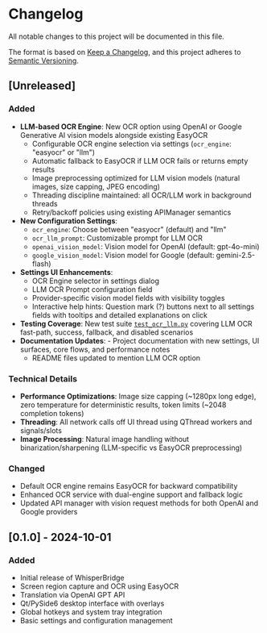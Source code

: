 # Changelog

All notable changes to this project will be documented in this file.

The format is based on [Keep a Changelog](https://keepachangelog.com/en/1.0.0/),
and this project adheres to [Semantic Versioning](https://semver.org/spec/v2.0.0.html).

## [Unreleased]

### Added
- **LLM-based OCR Engine**: New OCR option using OpenAI or Google Generative AI vision models alongside existing EasyOCR
  - Configurable OCR engine selection via settings (`ocr_engine`: "easyocr" or "llm")
  - Automatic fallback to EasyOCR if LLM OCR fails or returns empty results
  - Image preprocessing optimized for LLM vision models (natural images, size capping, JPEG encoding)
  - Threading discipline maintained: all OCR/LLM work in background threads
  - Retry/backoff policies using existing APIManager semantics
- **New Configuration Settings**:
  - `ocr_engine`: Choose between "easyocr" (default) and "llm"
  - `ocr_llm_prompt`: Customizable prompt for LLM OCR
  - `openai_vision_model`: Vision model for OpenAI (default: gpt-4o-mini)
  - `google_vision_model`: Vision model for Google (default: gemini-2.5-flash)
- **Settings UI Enhancements**:
  - OCR Engine selector in settings dialog
  - LLM OCR Prompt configuration field
  - Provider-specific vision model fields with visibility toggles
  - Interactive help hints: Question mark (?) buttons next to all settings fields with tooltips and detailed explanations on click
- **Testing Coverage**: New test suite [`test_ocr_llm.py`](tests/test_ocr_llm.py) covering LLM OCR fast-path, success, fallback, and disabled scenarios
- **Documentation Updates**:  - Project documentation with new settings, UI surfaces, core flows, and performance notes
  - README files updated to mention LLM OCR option

### Technical Details
- **Performance Optimizations**: Image size capping (~1280px long edge), zero temperature for deterministic results, token limits (~2048 completion tokens)
- **Threading**: All network calls off UI thread using QThread workers and signals/slots
- **Image Processing**: Natural image handling without binarization/sharpening (LLM-specific vs EasyOCR preprocessing)

### Changed
- Default OCR engine remains EasyOCR for backward compatibility
- Enhanced OCR service with dual-engine support and fallback logic
- Updated API manager with vision request methods for both OpenAI and Google providers


## [0.1.0] - 2024-10-01

### Added
- Initial release of WhisperBridge
- Screen region capture and OCR using EasyOCR
- Translation via OpenAI GPT API
- Qt/PySide6 desktop interface with overlays
- Global hotkeys and system tray integration
- Basic settings and configuration management